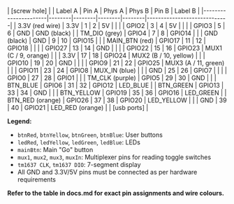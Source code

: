 |                                  [screw hole]                                          |
| Label A              | Pin A  | Phys A | Phys B | Pin B  | Label B                     |
|----------------------|--------|--------|--------|--------|-----------------------------|
| 3.3V (red wire)      | 3.3V   | 1      | 2      | 5V     |                             |
|                      | GPIO2  | 3      | 4      | 5V     |                             |
|                      | GPIO3  | 5      | 6      | GND    | GND (black)                 |
| TM_DIO (grey)        | GPIO4  | 7      | 8      | GPIO14 |                             |
| GND (black)          | GND    | 9      | 10     | GPIO15 |                             |
| MAIN_BTN  (red)      | GPIO17 | 11     | 12     | GPIO18 |                             |
|                      | GPIO27 | 13     | 14     | GND    |                             |
|                      | GPIO22 | 15     | 16     | GPIO23 | MUX1 (C / 9, orange)        |
|                      | 3.3V   | 17     | 18     | GPIO24 | MUX2 (B / 10, yellow)       |
|                      | GPIO10 | 19     | 20     | GND    |                             |
|                      | GPIO9  | 21     | 22     | GPIO25 | MUX3 (A / 11, green)        |
|                      | GPIO11 | 23     | 24     | GPIO8  | MUX_IN (blue)               |
|                      | GND    | 25     | 26     | GPIO7  |                             |
|                      | GPIO0  | 27     | 28     | GPIO1  |                             |
| TM_CLK  (purple)     | GPIO5  | 29     | 30     | GND    |                             |
| BTN_BLUE             | GPIO6  | 31     | 32     | GPIO12 | LED_BLUE                    |
| BTN_GREEN            | GPIO13 | 33     | 34     | GND    |                             |
| BTN_YELLOW           | GPIO19 | 35     | 36     | GPIO16 | LED_GREEN                   |
| BTN_RED (orange)     | GPIO26 | 37     | 38     | GPIO20 | LED_YELLOW                  |
|                      | GND    | 39     | 40     | GPIO21 | LED_RED (orange)            |
|                                 [usb ports]                                            |


**Legend:**
- `btnRed`, `btnYellow`, `btnGreen`, `btnBlue`: User buttons
- `ledRed`, `ledYellow`, `ledGreen`, `ledBlue`: LEDs
- `mainBtn`: Main "Go" button
- `mux1`, `mux2`, `mux3`, `muxIn`: Multiplexer pins for reading toggle switches
- `tm1637 CLK`, `tm1637 DIO`: 7-segment display
- All GND and 3.3V/5V pins must be connected as per hardware requirements

**Refer to the table in docs.md for exact pin assignments and wire colours.**





